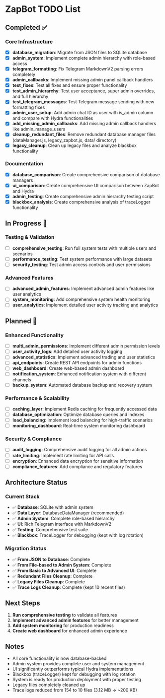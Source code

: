 # ZapBot TODO List

## Completed ✅

### Core Infrastructure
- [x] **database_migration**: Migrate from JSON files to SQLite database
- [x] **admin_system**: Implement complete admin hierarchy with role-based access
- [x] **telegram_formatting**: Fix Telegram MarkdownV2 parsing errors completely
- [x] **admin_callbacks**: Implement missing admin panel callback handlers
- [x] **test_fixes**: Test all fixes and ensure proper functionality
- [x] **test_admin_hierarchy**: Test user acceptance, super admin overrides, and full hierarchy
- [x] **test_telegram_messages**: Test Telegram message sending with new formatting fixes
- [x] **admin_user_setup**: Add admin chat ID as user with is_admin column and compare with Hydra functionalities
- [x] **add_missing_admin_callbacks**: Add missing admin callback handlers like admin_manage_users
- [x] **cleanup_redundant_files**: Remove redundant database manager files (dataManager.js, legacy_zapbot.js, data/ directory)
- [x] **legacy_cleanup**: Clean up legacy files and analyze blackbox functionality

### Documentation
- [x] **database_comparison**: Create comprehensive comparison of database managers
- [x] **ui_comparison**: Create comprehensive UI comparison between ZapBot and Hydra
- [x] **admin_testing**: Create comprehensive admin hierarchy testing script
- [x] **blackbox_analysis**: Create comprehensive analysis of traceLogger functionality

## In Progress 🔄

### Testing & Validation
- [ ] **comprehensive_testing**: Run full system tests with multiple users and scenarios
- [ ] **performance_testing**: Test system performance with large datasets
- [ ] **security_testing**: Test admin access controls and user permissions

### Advanced Features
- [ ] **advanced_admin_features**: Implement advanced admin features like user analytics
- [ ] **system_monitoring**: Add comprehensive system health monitoring
- [ ] **user_analytics**: Implement detailed user activity tracking and analytics

## Planned 📅

### Enhanced Functionality
- [ ] **multi_admin_permissions**: Implement different admin permission levels
- [ ] **user_activity_logs**: Add detailed user activity logging
- [ ] **advanced_statistics**: Implement advanced trading and user statistics
- [ ] **api_endpoints**: Create REST API endpoints for admin functions
- [ ] **web_dashboard**: Create web-based admin dashboard
- [ ] **notification_system**: Enhanced notification system with different channels
- [ ] **backup_system**: Automated database backup and recovery system

### Performance & Scalability
- [ ] **caching_layer**: Implement Redis caching for frequently accessed data
- [ ] **database_optimization**: Optimize database queries and indexes
- [ ] **load_balancing**: Implement load balancing for high-traffic scenarios
- [ ] **monitoring_dashboard**: Real-time system monitoring dashboard

### Security & Compliance
- [ ] **audit_logging**: Comprehensive audit logging for all admin actions
- [ ] **rate_limiting**: Implement rate limiting for API calls
- [ ] **encryption**: Enhanced data encryption for sensitive information
- [ ] **compliance_features**: Add compliance and regulatory features

## Architecture Status

### Current Stack
- ✅ **Database**: SQLite with admin system
- ✅ **Data Layer**: DatabaseDataManager (recommended)
- ✅ **Admin System**: Complete role-based hierarchy
- ✅ **UI**: Rich Telegram interface with MarkdownV2
- ✅ **Testing**: Comprehensive test suite
- ✅ **Blackbox**: TraceLogger for debugging (kept with log rotation)

### Migration Status
- ✅ **From JSON to Database**: Complete
- ✅ **From File-based to Admin System**: Complete
- ✅ **From Basic to Advanced UI**: Complete
- ✅ **Redundant Files Cleanup**: Complete
- ✅ **Legacy Files Cleanup**: Complete
- ✅ **Trace Logs Cleanup**: Complete (kept 10 recent files)

## Next Steps

1. **Run comprehensive testing** to validate all features
2. **Implement advanced admin features** for better management
3. **Add system monitoring** for production readiness
4. **Create web dashboard** for enhanced admin experience

## Notes

- All core functionality is now database-backed
- Admin system provides complete user and system management
- UI significantly outperforms typical Hydra implementations
- Blackbox (traceLogger) kept for debugging with log rotation
- System is ready for production deployment with proper testing
- Legacy files completely cleaned up
- Trace logs reduced from 154 to 10 files (3.12 MB → ~200 KB)
